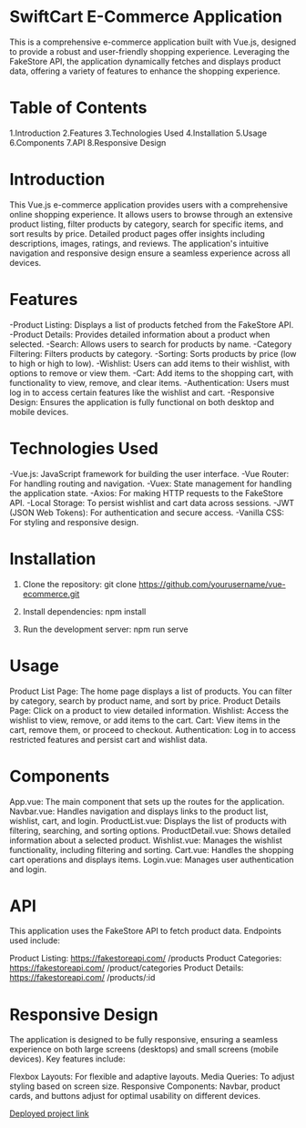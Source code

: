 # SwiftCart E-Commerce Application
This is a comprehensive e-commerce application built with Vue.js, designed to provide a robust and user-friendly shopping experience. Leveraging the FakeStore API, the application dynamically fetches and displays product data, offering a variety of features to enhance the shopping experience.

# Table of Contents

1.Introduction
2.Features
3.Technologies Used
4.Installation
5.Usage
6.Components
7.API
8.Responsive Design

# Introduction

This Vue.js e-commerce application provides users with a comprehensive online shopping experience. It allows users to browse through an extensive product listing, filter products by category, search for specific items, and sort results by price. Detailed product pages offer insights including descriptions, images, ratings, and reviews. The application's intuitive navigation and responsive design ensure a seamless experience across all devices.

# Features

-Product Listing: Displays a list of products fetched from the FakeStore API.
-Product Details: Provides detailed information about a product when selected.
-Search: Allows users to search for products by name.
-Category Filtering: Filters products by category.
-Sorting: Sorts products by price (low to high or high to low).
-Wishlist: Users can add items to their wishlist, with options to remove or view them.
-Cart: Add items to the shopping cart, with functionality to view, remove, and clear items.
-Authentication: Users must log in to access certain features like the wishlist and cart.
-Responsive Design: Ensures the application is fully functional on both desktop and mobile devices.

# Technologies Used

-Vue.js: JavaScript framework for building the user interface.
-Vue Router: For handling routing and navigation.
-Vuex: State management for handling the application state.
-Axios: For making HTTP requests to the FakeStore API.
-Local Storage: To persist wishlist and cart data across sessions.
-JWT (JSON Web Tokens): For authentication and secure access.
-Vanilla CSS: For styling and responsive design.

# Installation

1. Clone the repository:
   git clone https://github.com/yourusername/vue-ecommerce.git

2. Install dependencies:
   npm install

3. Run the development server:
  npm run serve

# Usage

Product List Page: The home page displays a list of products. You can filter by category, search by product name, and sort by price.
Product Details Page: Click on a product to view detailed information.
Wishlist: Access the wishlist to view, remove, or add items to the cart.
Cart: View items in the cart, remove them, or proceed to checkout.
Authentication: Log in to access restricted features and persist cart and wishlist data.

# Components

App.vue: The main component that sets up the routes for the application.
Navbar.vue: Handles navigation and displays links to the product list, wishlist, cart, and login.
ProductList.vue: Displays the list of products with filtering, searching, and sorting options.
ProductDetail.vue: Shows detailed information about a selected product.
Wishlist.vue: Manages the wishlist functionality, including filtering and sorting.
Cart.vue: Handles the shopping cart operations and displays items.
Login.vue: Manages user authentication and login.

# API

This application uses the FakeStore API to fetch product data. Endpoints used include:

Product Listing: https://fakestoreapi.com/ /products
Product Categories: https://fakestoreapi.com/ /product/categories
Product Details: https://fakestoreapi.com/ /products/:id

# Responsive Design
The application is designed to be fully responsive, ensuring a seamless experience on both large screens (desktops) and small screens (mobile devices). Key features include:

Flexbox Layouts: For flexible and adaptive layouts.
Media Queries: To adjust styling based on screen size.
Responsive Components: Navbar, product cards, and buttons adjust for optimal usability on different devices.

[Deployed project link](https://portfolio-ikaada-488-bcl-2407-group-b-ikanyeng-adams-jsf-04.vercel.app/)





